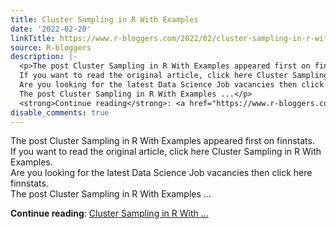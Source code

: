 ```yaml
---
title: Cluster Sampling in R With Examples
date: '2022-02-20'
linkTitle: https://www.r-bloggers.com/2022/02/cluster-sampling-in-r-with-examples/
source: R-bloggers
description: |-
  <p>The post Cluster Sampling in R With Examples appeared first on finnstats.<br />
  If you want to read the original article, click here Cluster Sampling in R With Examples.<br />
  Are you looking for the latest Data Science Job vacancies then click here finnstats.<br />
  The post Cluster Sampling in R With Examples ...</p>
  <strong>Continue reading</strong>: <a href="https://www.r-bloggers.com/2022/02/cluster-sampling-in-r-with-examples/">Cluster Sampling in R With ...
disable_comments: true
---
```

<p>The post Cluster Sampling in R With Examples appeared first on finnstats.<br />
If you want to read the original article, click here Cluster Sampling in R With Examples.<br />
Are you looking for the latest Data Science Job vacancies then click here finnstats.<br />
The post Cluster Sampling in R With Examples ...</p>
<strong>Continue reading</strong>: <a href="https://www.r-bloggers.com/2022/02/cluster-sampling-in-r-with-examples/">Cluster Sampling in R With ...